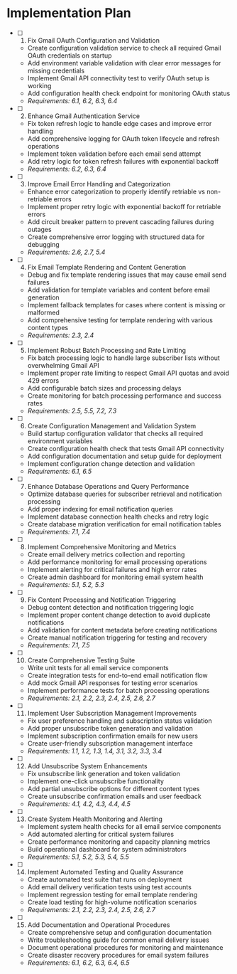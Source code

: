 # Implementation Plan

- [ ] 1. Fix Gmail OAuth Configuration and Validation
  - Create configuration validation service to check all required Gmail OAuth credentials on startup
  - Add environment variable validation with clear error messages for missing credentials
  - Implement Gmail API connectivity test to verify OAuth setup is working
  - Add configuration health check endpoint for monitoring OAuth status
  - _Requirements: 6.1, 6.2, 6.3, 6.4_

- [ ] 2. Enhance Gmail Authentication Service
  - Fix token refresh logic to handle edge cases and improve error handling
  - Add comprehensive logging for OAuth token lifecycle and refresh operations
  - Implement token validation before each email send attempt
  - Add retry logic for token refresh failures with exponential backoff
  - _Requirements: 6.2, 6.3, 6.4_

- [ ] 3. Improve Email Error Handling and Categorization
  - Enhance error categorization to properly identify retriable vs non-retriable errors
  - Implement proper retry logic with exponential backoff for retriable errors
  - Add circuit breaker pattern to prevent cascading failures during outages
  - Create comprehensive error logging with structured data for debugging
  - _Requirements: 2.6, 2.7, 5.4_

- [ ] 4. Fix Email Template Rendering and Content Generation
  - Debug and fix template rendering issues that may cause email send failures
  - Add validation for template variables and content before email generation
  - Implement fallback templates for cases where content is missing or malformed
  - Add comprehensive testing for template rendering with various content types
  - _Requirements: 2.3, 2.4_

- [ ] 5. Implement Robust Batch Processing and Rate Limiting
  - Fix batch processing logic to handle large subscriber lists without overwhelming Gmail API
  - Implement proper rate limiting to respect Gmail API quotas and avoid 429 errors
  - Add configurable batch sizes and processing delays
  - Create monitoring for batch processing performance and success rates
  - _Requirements: 2.5, 5.5, 7.2, 7.3_

- [ ] 6. Create Configuration Management and Validation System
  - Build startup configuration validator that checks all required environment variables
  - Create configuration health check that tests Gmail API connectivity
  - Add configuration documentation and setup guide for deployment
  - Implement configuration change detection and validation
  - _Requirements: 6.1, 6.5_

- [ ] 7. Enhance Database Operations and Query Performance
  - Optimize database queries for subscriber retrieval and notification processing
  - Add proper indexing for email notification queries
  - Implement database connection health checks and retry logic
  - Create database migration verification for email notification tables
  - _Requirements: 7.1, 7.4_

- [ ] 8. Implement Comprehensive Monitoring and Metrics
  - Create email delivery metrics collection and reporting
  - Add performance monitoring for email processing operations
  - Implement alerting for critical failures and high error rates
  - Create admin dashboard for monitoring email system health
  - _Requirements: 5.1, 5.2, 5.3_

- [ ] 9. Fix Content Processing and Notification Triggering
  - Debug content detection and notification triggering logic
  - Implement proper content change detection to avoid duplicate notifications
  - Add validation for content metadata before creating notifications
  - Create manual notification triggering for testing and recovery
  - _Requirements: 7.1, 7.5_

- [ ] 10. Create Comprehensive Testing Suite
  - Write unit tests for all email service components
  - Create integration tests for end-to-end email notification flow
  - Add mock Gmail API responses for testing error scenarios
  - Implement performance tests for batch processing operations
  - _Requirements: 2.1, 2.2, 2.3, 2.4, 2.5, 2.6, 2.7_

- [ ] 11. Implement User Subscription Management Improvements
  - Fix user preference handling and subscription status validation
  - Add proper unsubscribe token generation and validation
  - Implement subscription confirmation emails for new users
  - Create user-friendly subscription management interface
  - _Requirements: 1.1, 1.2, 1.3, 1.4, 3.1, 3.2, 3.3, 3.4_

- [ ] 12. Add Unsubscribe System Enhancements
  - Fix unsubscribe link generation and token validation
  - Implement one-click unsubscribe functionality
  - Add partial unsubscribe options for different content types
  - Create unsubscribe confirmation emails and user feedback
  - _Requirements: 4.1, 4.2, 4.3, 4.4, 4.5_

- [ ] 13. Create System Health Monitoring and Alerting
  - Implement system health checks for all email service components
  - Add automated alerting for critical system failures
  - Create performance monitoring and capacity planning metrics
  - Build operational dashboard for system administrators
  - _Requirements: 5.1, 5.2, 5.3, 5.4, 5.5_

- [ ] 14. Implement Automated Testing and Quality Assurance
  - Create automated test suite that runs on deployment
  - Add email delivery verification tests using test accounts
  - Implement regression testing for email template rendering
  - Create load testing for high-volume notification scenarios
  - _Requirements: 2.1, 2.2, 2.3, 2.4, 2.5, 2.6, 2.7_

- [ ] 15. Add Documentation and Operational Procedures
  - Create comprehensive setup and configuration documentation
  - Write troubleshooting guide for common email delivery issues
  - Document operational procedures for monitoring and maintenance
  - Create disaster recovery procedures for email system failures
  - _Requirements: 6.1, 6.2, 6.3, 6.4, 6.5_